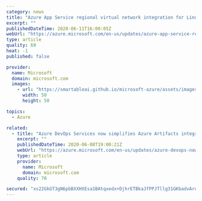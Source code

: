 ```yaml
---
category: news
title: "Azure App Service regional virtual network integration for Linux apps is now available"
excerpt: ""
publishedDateTime: 2020-06-11T16:00:05Z
webUrl: "https://azure.microsoft.com/en-us/updates/azure-app-service-regional-virtual-network-integration-for-linux-apps-is-now-available/"
type: article
quality: 69
heat: -1
published: false

provider:
  name: Microsoft
  domain: microsoft.com
  images:
    - url: "https://smartableai.github.io/microsoft-azure/assets/images/organizations/microsoft.com-50x50.jpg"
      width: 50
      height: 50

topics:
  - Azure

related:
  - title: "Azure DevOps Services now simplifies Azure Artifacts integration with other services"
    excerpt: ""
    publishedDateTime: 2020-06-08T19:00:21Z
    webUrl: "https://azure.microsoft.com/en-us/updates/azure-devops-now-simplifies-azure-artifacts-integration-with-other-service/"
    type: article
    provider:
      name: Microsoft
      domain: microsoft.com
    quality: 70

secured: "xs22GkGT3gN6pbBXXHXEsa1BAtqxedx+DjhrETBkaJfPPJTllg31GKbadvAruW/uLyakpEd/GhvW/JoDZCHo8SxZjuHzYwvij0dVh3B9jp4x6RkCndYsjn8Np81Obh+pmuC3uraUi4qsSwtYpxBGgdN+2uEcjk0toyTcRy2P2wGtIjdxzhUGOsOZXkxaf7aTCmm83DMZpXFsV+l1vcgFF31RvD/W9MVpHnMguIJwYyINqJkJmoFlUEp3qBXobHO7qb8ESZyqrg1HVOhMeZuMGoE3OM6BLbSX1xqFK46HWi9C9f2C109hzP8b/Q9ry39p+zEC/DO87EUmCTAFdmgnWQ==;wHwNn3sZwgh8zuCzC5kSkw=="
---
```


